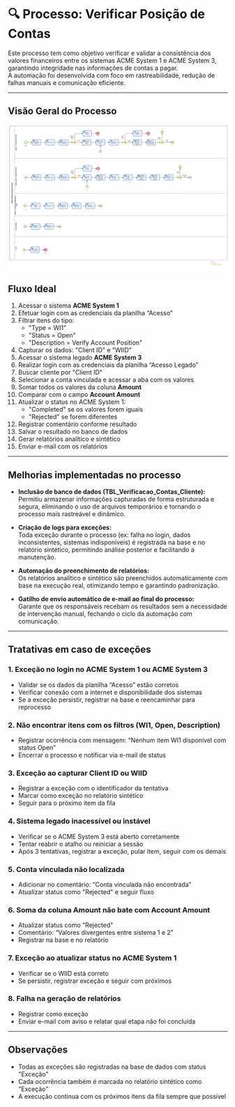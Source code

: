# 🔍 Processo: Verificar Posição de Contas

Este processo tem como objetivo verificar e validar a consistência dos valores financeiros entre os sistemas ACME System 1 e ACME System 3, garantindo integridade nas informações de contas a pagar.  
A automação foi desenvolvida com foco em rastreabilidade, redução de falhas manuais e comunicação eficiente.

---
##  Visão Geral do Processo

![Fluxograma do processo](Fluxograma/fluxograma-processo-verificar-contas.png)

## Fluxo Ideal

1. Acessar o sistema **ACME System 1**
2. Efetuar login com as credenciais da planilha “Acesso”
3. Filtrar itens do tipo:
   - "Type = WI1"
   - "Status = Open"
   - "Description = Verify Account Position"
4. Capturar os dados: "Client ID" e "WIID"
5. Acessar o sistema legado **ACME System 3**
6. Realizar login com as credenciais da planilha “Acesso Legado”
7. Buscar cliente por "Client ID"
8. Selecionar a conta vinculada e acessar a aba com os valores
9. Somar todos os valores da coluna **Amount**
10. Comparar com o campo **Account Amount**
11. Atualizar o status no ACME System 1:
    - "Completed" se os valores forem iguais
    - "Rejected" se forem diferentes
12. Registrar comentário conforme resultado
13. Salvar o resultado no banco de dados
14. Gerar relatórios analítico e sintético
15. Enviar e-mail com os relatórios

---

##  Melhorias implementadas no processo

- **Inclusão de banco de dados (TBL_Verificacao_Contas_Cliente):**  
  Permitiu armazenar informações capturadas de forma estruturada e segura, eliminando o uso de arquivos temporários e tornando o processo mais rastreável e dinâmico.

- **Criação de logs para exceções:**  
  Toda exceção durante o processo (ex: falha no login, dados inconsistentes, sistemas indisponíveis) é registrada na base e no relatório sintético, permitindo análise posterior e facilitando a manutenção.

- **Automação do preenchimento de relatórios:**  
  Os relatórios analítico e sintético são preenchidos automaticamente com base na execução real, otimizando tempo e garantindo padronização.

- **Gatilho de envio automático de e-mail ao final do processo:**  
  Garante que os responsáveis recebam os resultados sem a necessidade de intervenção manual, fechando o ciclo da automação com comunicação.

---

##  Tratativas em caso de exceções

### 1. Exceção no login no ACME System 1 ou ACME System 3
- Validar se os dados da planilha “Acesso” estão corretos
- Verificar conexão com a internet e disponibilidade dos sistemas
- Se a exceção persistir, registrar na base e reencaminhar para reprocesso

### 2. Não encontrar itens com os filtros (WI1, Open, Description)
- Registrar ocorrência com mensagem: “Nenhum item WI1 disponível com status Open”
- Encerrar o processo e notificar via e-mail de status

### 3. Exceção ao capturar Client ID ou WIID
- Registrar a exceção com o identificador da tentativa
- Marcar como exceção no relatório sintético
- Seguir para o próximo item da fila

### 4. Sistema legado inacessível ou instável
- Verificar se o ACME System 3 está aberto corretamente
- Tentar reabrir o atalho ou reiniciar a sessão
- Após 3 tentativas, registrar a exceção, pular item, seguir com os demais

### 5. Conta vinculada não localizada
- Adicionar no comentário: “Conta vinculada não encontrada”
- Atualizar status como "Rejected" e seguir fluxo

### 6. Soma da coluna Amount não bate com Account Amount
- Atualizar status como "Rejected"
- Comentário: “Valores divergentes entre sistema 1 e 2”
- Registrar na base e no relatório

### 7. Exceção ao atualizar status no ACME System 1
- Verificar se o WIID está correto
- Se persistir, registrar exceção e seguir com próximos

### 8. Falha na geração de relatórios
- Registrar como exceção
- Enviar e-mail com aviso e relatar qual etapa não foi concluída

---

##  Observações

- Todas as exceções são registradas na base de dados com status "Exceção"
- Cada ocorrência também é marcada no relatório sintético como “Exceção”
- A execução continua com os próximos itens da fila sempre que possível
